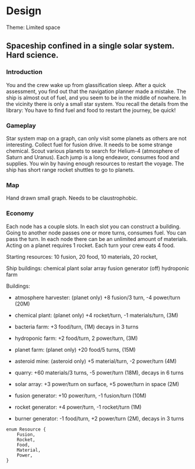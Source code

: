# Design

Theme: Limited space


## Spaceship confined in a single solar system. Hard science.

### Introduction

You and the crew wake up from glassification sleep.
After a quick assessment, you find out that the navigation planner made a mistake.
The ship is almost out of fuel, and you seem to be in the middle of nowhere.
In the vicinity there is only a small star system.
You recall the details from the library:
You have to find fuel and food to restart the journey, be quick!

### Gameplay

Star system map on a graph, can only visit some planets as others are not interesting.
Collect fuel for fusion drive. It needs to be some strange chemical.
Scout various planets to search for Helium-4 (atmosphere of Saturn and Uranus).
Each jump is a long endeavor, consumes food and supplies. 
You win by having enough resources to restart the voyage.
The ship has short range rocket shuttles to go to planets.

### Map

Hand drawn small graph. Needs to be claustrophobic.

### Economy

Each node has a couple slots.
In each slot you can construct a building.
Going to another node passes one or more turns, consumes fuel.
You can pass the turn.
In each node there can be an unlimited amount of materials.
Acting on a planet requires 1 rocket.
Each turn your crew eats 4 food.

Starting resources:
10 fusion,
20 food,
10 materials,
20 rocket,

Ship buildings:
chemical plant
solar array
fusion generator (off)
hydroponic farm

Buildings:

- atmosphere harvester: (planet only) 
+8 fusion/3 turn, -4 power/turn (20M)

- chemical plant: (planet only) 
+4 rocket/turn, -1 materials/turn, (3M)

- bacteria farm:
+3 food/turn, (1M) decays in 3 turns

- hydroponic farm:
+2 food/turn, 2 power/turn, (3M)

- planet farm: (planet only)
+20 food/5 turns, (15M)

- asteroid mine: (asteroid only)
+5 material/turn, -2 power/turn (4M)

- quarry:
+60 materials/3 turns, -5 power/turn (18M), decays in 6 turns

- solar array:
+3 power/turn on surface, +5 power/turn in space (2M)

- fusion generator:
+10 power/turn, -1 fusion/turn (10M)

- rocket generator:
+4 power/turn, -1 rocket/turn (1M)

- burner generator: 
-1 food/turn, +2 power/turn (2M), decays in 3 turns

```
enum Resource {
    Fusion,
    Rocket,
    Food,
    Material,
    Power,
}
```
